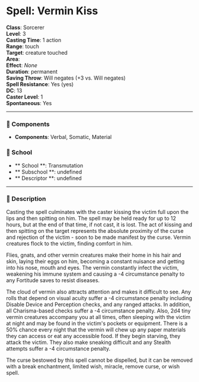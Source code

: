 
# Spell: Vermin Kiss
**Class**: Sorcerer  
**Level**: 3  
**Casting Time**: 1 action  
**Range**: touch  
**Target**: creature touched  
**Area**:   
**Effect**: _None_  
**Duration**: permanent  
**Saving Throw**: Will negates (+3 vs. Will negates)  
**Spell Resistance**: Yes (yes)  
**DC**: 13  
**Caster Level**: 1  
**Spontaneous**: Yes

---

### 🔮 Components
- **Components**: Verbal, Somatic, Material

### 🏫 School
- ** School **: Transmutation
- ** Subschool **: undefined
- ** Descriptor **: undefined
---

### 📜 Description
Casting the spell culminates with the caster kissing the victim full upon the lips and then spitting on him. The spell may be held ready for up to 12 hours, but at the end of that time, if not cast, it is lost. The act of kissing and then spitting on the target represents the absolute proximity of the curse and rejection of the victim - soon to be made manifest by the curse. Vermin creatures flock to the victim, finding comfort in him. 

Flies, gnats, and other vermin creatures make their home in his hair and skin, laying their eggs on him, becoming a constant nuisance and getting into his nose, mouth and eyes. The vermin constantly infect the victim, weakening his immune system and causing a -4 circumstance penalty to any Fortitude saves to resist diseases. 

The cloud of vermin also attracts attention and makes it difficult to see. Any rolls that depend on visual acuity suffer a -4 circumstance penalty including Disable Device and Perception checks, and any ranged attacks. In addition, all Charisma-based checks suffer a -4 circumstance penalty. Also, 2d4 tiny vermin creatures accompany you at all times, often sleeping with the victim at night and may be found in the victim's pockets or equipment. There is a 50% chance every night that the vermin will chew up any paper materials they can access or eat any accessible food. If they begin starving, they attack the victim. They also make sneaking difficult and any Stealth attempts suffer a -4 circumstance penalty. 

The curse bestowed by this spell cannot be dispelled, but it can be removed with a break enchantment, limited wish, miracle, remove curse, or wish spell.
